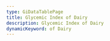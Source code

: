 ```yaml
---
type: GiDataTablePage
title: Glycemic Index of Dairy
description: Glycemic Index of Dairy
dynamicKeyword: of Dairy
---
```

